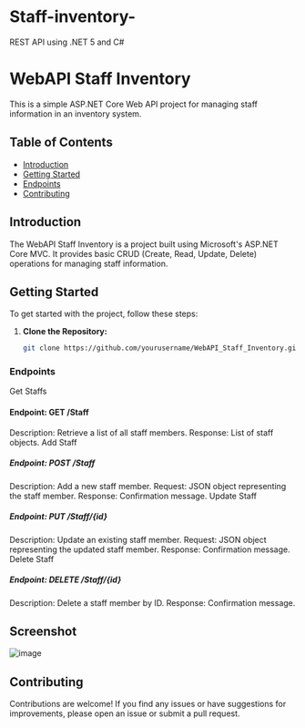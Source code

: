 # Staff-inventory-
REST API using .NET 5 and C#
# WebAPI Staff Inventory

This is a simple ASP.NET Core Web API project for managing staff information in an inventory system.

## Table of Contents

- [Introduction](#introduction)
- [Getting Started](#getting-started)
- [Endpoints](#endpoints)
- [Contributing](#contributing)


## Introduction

The WebAPI Staff Inventory is a project built using Microsoft's ASP.NET Core MVC. It provides basic CRUD (Create, Read, Update, Delete) operations for managing staff information.

## Getting Started

To get started with the project, follow these steps:

1. **Clone the Repository:**
   ```bash
   git clone https://github.com/yourusername/WebAPI_Staff_Inventory.git

### Endpoints
Get Staffs
#### Endpoint: GET /Staff
Description: Retrieve a list of all staff members.
Response: List of staff objects.
Add Staff
##### Endpoint: POST /Staff
Description: Add a new staff member.
Request: JSON object representing the staff member.
Response: Confirmation message.
Update Staff
##### Endpoint: PUT /Staff/{id}
Description: Update an existing staff member.
Request: JSON object representing the updated staff member.
Response: Confirmation message.
Delete Staff
##### Endpoint: DELETE /Staff/{id}
Description: Delete a staff member by ID.
Response: Confirmation message.
## Screenshot 
![image](https://github.com/ibrahimkedir10/Staff-inventory-/assets/93158833/6166b150-a1c3-46a4-a1ce-61f162e3927b)

## Contributing
Contributions are welcome! If you find any issues or have suggestions for improvements, please open an issue or submit a pull request.
